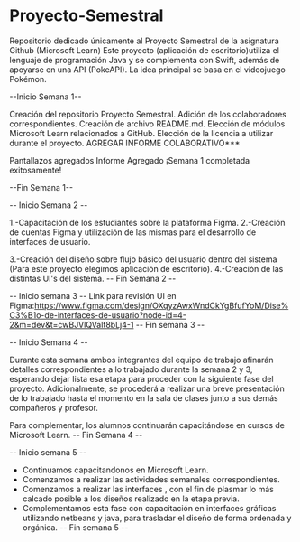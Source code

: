 # Proyecto-Semestral
Repositorio dedicado únicamente al Proyecto Semestral de la asignatura Github (Microsoft Learn)
Este proyecto (aplicación de escritorio)utiliza el lenguaje de programación Java y se complementa con Swift, además de apoyarse en una API (PokeAPI).
La idea principal se basa en el videojuego Pokémon. 




--Inicio Semana 1--

Creación del repositorio Proyecto Semestral.
Adición de los colaboradores correspondientes.
Creación de archivo README.md.
Elección de módulos Microsoft Learn relacionados a GitHub.
Elección de la licencia a utilizar durante el proyecto.
AGREGAR INFORME COLABORATIVO***

Pantallazos agregados
Informe Agregado
¡Semana 1 completada exitosamente!

--Fin Semana 1--

-- Inicio Semana 2 --

1.-Capacitación de los estudiantes sobre la plataforma Figma.
2.-Creación de cuentas Figma y utilización de las mismas para el desarrollo de interfaces de usuario.

3.-Creación del diseño sobre flujo básico del usuario dentro del sistema (Para este proyecto elegimos aplicación de escritorio).
4.-Creación de las distintas UI's del sistema.
-- Fin Semana 2 --

-- Inicio semana 3 --
Link para revisión UI en Figma:https://www.figma.com/design/OXqyzAwxWndCkYgBfufYoM/Dise%C3%B1o-de-interfaces-de-usuario?node-id=4-2&m=dev&t=cwBJVlQValt8bLj4-1
-- Fin semana 3 --

-- Inicio Semana 4 --

Durante esta semana ambos integrantes del equipo de trabajo afinarán detalles correspondientes a lo trabajado durante la semana 2 y 3, esperando dejar lista esa etapa para proceder con la siguiente fase del proyecto.
Adicionalmente, se procederá a realizar una breve presentación de lo trabajado hasta el momento en la sala de clases junto a sus demás compañeros y profesor.

Para complementar, los alumnos continuarán capacitándose en cursos de Microsoft Learn.
-- Fin Semana 4 --

-- Inicio semana 5 -- 

- Continuamos capacitandonos en Microsoft Learn.
- Comenzamos a realizar las actividades semanales correspondientes.
- Comenzamos a realizar las interfaces , con el fin de plasmar lo más calcado posible a los diseños realizado en la etapa previa.
- Complementamos esta fase con capacitación en interfaces gráficas utilizando netbeans y java, para trasladar el diseño de forma ordenada y orgánica.
-- Fin semana 5 --
